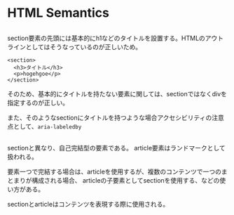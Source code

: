 # HTML Semantics

## <section />

section要素の先頭には基本的にh1などのタイトルを設置する。HTMLのアウトラインとしてはそうなっているのが正しいため。

```
<section>
  <h3>タイトル</h3>
  <p>hogehgoe</p>
</section>
```

そのため、基本的にタイトルを持たない要素に関しては、sectionではなくdivを指定するのが正しい。

また、そのようなsectionにタイトルを持つような場合アクセシビリティの注意点として、```aria-labeledby```


## <article />
sectionと異なり、自己完結型の要素である。
article要素はランドマークとして扱われる。

要素一つで完結する場合は、articleを使用するが、複数のコンテンツで一つのまとまりが構成される場合、
articleの子要素としてsectionを使用する、などの使い方がある。

sectionとarticleはコンテンツを表現する際に使用される。